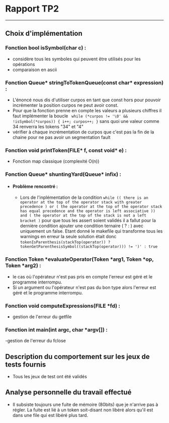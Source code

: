 # Rapport TP2

---
## Choix d'implémentation 


### Fonction bool isSymbol(char c) :
  - considère tous les symboles qui peuvent être utilisés pour les opérations
  - comparaison en ascii

### Fonction Queue* stringToTokenQueue(const char* expression) :
  - L'énoncé nous dis d'utiliser curpos en tant que const hors pour pouvoir incrémenter la position curpos ne peut avoir const.
  - Pour que la fonction prenne en compte les valeurs a plusieurs chiffres il faut implémenter la boucle ``` while (*curpos != '\0' && !isSymbol(*curpos)) {
                i++;
                curpos++;
            }``` sans quoi une valeur comme 34 renverra les tokens "34" et "4"
- vérifier à chaque incrémentation de curpos que c'est pas la fin de la chaine pour ne pas avoir un segmentation fault

### Fonction void printToken(FILE* f, const void* e) :
- Fonction map classique (complexité O(n))

### Fonction Queue* shuntingYard(Queue* infix) :
- #### Problème rencontré :
     - Lors de l'inplémentation de la condition ``` while (( there is an operator at the top of the operator stack with greater precedence ) or ( the operator at the top of the operator stack has equal precedence and the operator is left associative )) and ( the operator at the top of the stack is not a left bracket ) ``` pour que tous les assert soient validés il a fallut pour la dernière condition ajouter une condition ternaire ( ? : ) avec uniquement un false. Etant donné le makefile qui transforme tous les warnings en erreur la seule solution était donc ``` tokenIsParenthesis(stackTop(operator)) ? tokenGetParenthesisSymbol((stackTop(operator))) != ')' : true ```

### Fonction Token *evaluateOperator(Token *arg1, Token *op, Token *arg2) :
- le cas où l'opérateur n'est pas pris en compte l'erreur est géré et le programme interrompu.
- Si un argument ou l'opérateur n'est pas du bon type alors l'erreur est géré et le programme interrompu.

### Fonction void computeExpressions(FILE *fd) : 
- gestion de l'erreur du getfile

### Fonction int main(int argc, char *argv[]) :
-gestion de l'erreur du fclose


## Description du comportement sur les jeux de tests fournis

- Tous les jeux de test ont été validés


## Analyse personnelle du travail effectué 

- Il subsiste toujours une fuite de mémoire (80bits) que je n'arrive pas à régler. La fuite est lié à un token soit-disant non libéré alors qu'il est dans une file qui est libéré plus tard.

